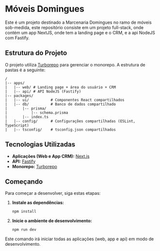 # Móveis Domingues

Este é um projeto destinado a Marcenaria Domingues no ramo de móveis sob-medida, este repositório consiste em um projeto full-stack, onde contém um app NextJS, onde tem a landing page e o CRM, e a api NodeJS com Fastify.

## Estrutura do Projeto

O projeto utiliza [Turborepo](httpss://turbo.build/repo) para gerenciar o monorepo. A estrutura de pastas é a seguinte:

```
/
|-- apps/
|   |-- web/ # Landing page + área do usuário + CRM
|   |-- api/ # API NodeJS (Fastify)
|-- packages/
|   |-- ui/          # Componentes React compartilhados
|   |-- db/          # Banco de dados compartilhado
|       |-- prisma/
|           |-- schema.prisma
|       |-- index.ts
|   |-- config/      # Configurações compartilhadas (ESLint, TypeScript)
|   |-- tsconfig/    # tsconfig.json compartilhados
```

## Tecnologias Utilizadas

*   **Aplicações (Web e App CRM):** [Next.js](httpss://nextjs.org/)
*   **API:** [Fastify](httpss://www.fastify.io/)
*   **Monorepo:** [Turborepo](httpss://turbo.build/repo)

## Começando

Para começar a desenvolver, siga estas etapas:

1.  **Instale as dependências:**

    ```bash
    npm install
    ```

2.  **Inicie o ambiente de desenvolvimento:**

    ```bash
    npm run dev
    ```

Este comando irá iniciar todas as aplicações (web, app e api) em modo de desenvolvimento.
